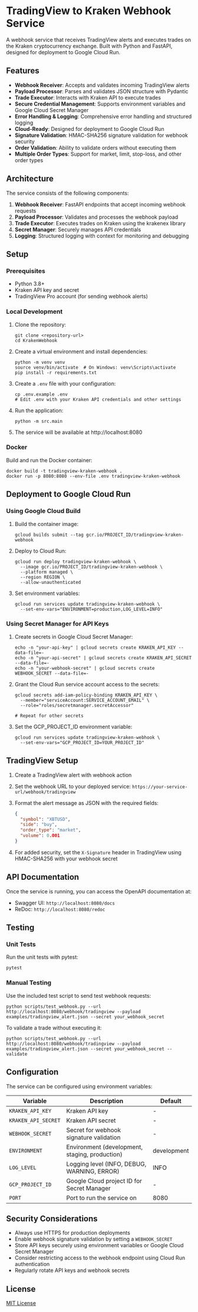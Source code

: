 # TradingView to Kraken Webhook Service

A webhook service that receives TradingView alerts and executes trades on the Kraken cryptocurrency exchange. Built with Python and FastAPI, designed for deployment to Google Cloud Run.

## Features

- **Webhook Receiver**: Accepts and validates incoming TradingView alerts
- **Payload Processor**: Parses and validates JSON structure with Pydantic
- **Trade Executor**: Interacts with Kraken API to execute trades
- **Secure Credential Management**: Supports environment variables and Google Cloud Secret Manager
- **Error Handling & Logging**: Comprehensive error handling and structured logging
- **Cloud-Ready**: Designed for deployment to Google Cloud Run
- **Signature Validation**: HMAC-SHA256 signature validation for webhook security
- **Order Validation**: Ability to validate orders without executing them
- **Multiple Order Types**: Support for market, limit, stop-loss, and other order types

## Architecture

The service consists of the following components:

1. **Webhook Receiver**: FastAPI endpoints that accept incoming webhook requests
2. **Payload Processor**: Validates and processes the webhook payload
3. **Trade Executor**: Executes trades on Kraken using the krakenex library
4. **Secret Manager**: Securely manages API credentials
5. **Logging**: Structured logging with context for monitoring and debugging

## Setup

### Prerequisites

- Python 3.8+
- Kraken API key and secret
- TradingView Pro account (for sending webhook alerts)

### Local Development

1. Clone the repository:
   ```
   git clone <repository-url>
   cd KrakenWebhook
   ```

2. Create a virtual environment and install dependencies:
   ```
   python -m venv venv
   source venv/bin/activate  # On Windows: venv\Scripts\activate
   pip install -r requirements.txt
   ```

3. Create a `.env` file with your configuration:
   ```
   cp .env.example .env
   # Edit .env with your Kraken API credentials and other settings
   ```

4. Run the application:
   ```
   python -m src.main
   ```

5. The service will be available at http://localhost:8080

### Docker

Build and run the Docker container:

```
docker build -t tradingview-kraken-webhook .
docker run -p 8080:8080 --env-file .env tradingview-kraken-webhook
```

## Deployment to Google Cloud Run

### Using Google Cloud Build

1. Build the container image:
   ```
   gcloud builds submit --tag gcr.io/PROJECT_ID/tradingview-kraken-webhook
   ```

2. Deploy to Cloud Run:
   ```
   gcloud run deploy tradingview-kraken-webhook \
     --image gcr.io/PROJECT_ID/tradingview-kraken-webhook \
     --platform managed \
     --region REGION \
     --allow-unauthenticated
   ```

3. Set environment variables:
   ```
   gcloud run services update tradingview-kraken-webhook \
     --set-env-vars="ENVIRONMENT=production,LOG_LEVEL=INFO"
   ```

### Using Secret Manager for API Keys

1. Create secrets in Google Cloud Secret Manager:
   ```
   echo -n "your-api-key" | gcloud secrets create KRAKEN_API_KEY --data-file=-
   echo -n "your-api-secret" | gcloud secrets create KRAKEN_API_SECRET --data-file=-
   echo -n "your-webhook-secret" | gcloud secrets create WEBHOOK_SECRET --data-file=-
   ```

2. Grant the Cloud Run service account access to the secrets:
   ```
   gcloud secrets add-iam-policy-binding KRAKEN_API_KEY \
     --member="serviceAccount:SERVICE_ACCOUNT_EMAIL" \
     --role="roles/secretmanager.secretAccessor"
   
   # Repeat for other secrets
   ```

3. Set the GCP_PROJECT_ID environment variable:
   ```
   gcloud run services update tradingview-kraken-webhook \
     --set-env-vars="GCP_PROJECT_ID=YOUR_PROJECT_ID"
   ```

## TradingView Setup

1. Create a TradingView alert with webhook action
2. Set the webhook URL to your deployed service: `https://your-service-url/webhook/tradingview`
3. Format the alert message as JSON with the required fields:
   ```json
   {
     "symbol": "XBTUSD",
     "side": "buy",
     "order_type": "market",
     "volume": 0.001
   }
   ```

4. For added security, set the `X-Signature` header in TradingView using HMAC-SHA256 with your webhook secret

## API Documentation

Once the service is running, you can access the OpenAPI documentation at:
- Swagger UI: `http://localhost:8080/docs`
- ReDoc: `http://localhost:8080/redoc`

## Testing

### Unit Tests

Run the unit tests with pytest:

```
pytest
```

### Manual Testing

Use the included test script to send test webhook requests:

```
python scripts/test_webhook.py --url http://localhost:8080/webhook/tradingview --payload examples/tradingview_alert.json --secret your_webhook_secret
```

To validate a trade without executing it:

```
python scripts/test_webhook.py --url http://localhost:8080/webhook/tradingview --payload examples/tradingview_alert.json --secret your_webhook_secret --validate
```

## Configuration

The service can be configured using environment variables:

| Variable | Description | Default |
|----------|-------------|---------|
| `KRAKEN_API_KEY` | Kraken API key | - |
| `KRAKEN_API_SECRET` | Kraken API secret | - |
| `WEBHOOK_SECRET` | Secret for webhook signature validation | - |
| `ENVIRONMENT` | Environment (development, staging, production) | development |
| `LOG_LEVEL` | Logging level (INFO, DEBUG, WARNING, ERROR) | INFO |
| `GCP_PROJECT_ID` | Google Cloud project ID for Secret Manager | - |
| `PORT` | Port to run the service on | 8080 |

## Security Considerations

- Always use HTTPS for production deployments
- Enable webhook signature validation by setting a `WEBHOOK_SECRET`
- Store API keys securely using environment variables or Google Cloud Secret Manager
- Consider restricting access to the webhook endpoint using Cloud Run authentication
- Regularly rotate API keys and webhook secrets

## License

[MIT License](LICENSE)